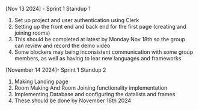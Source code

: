 [Nov 13 2024] - Sprint 1 Standup 1
1. Set up project and user authentication using Clerk
2. Setting up the front end and back end for the first page (creating and joining rooms)
3. This should be completed at latest by Monday Nov 18th so the group can review and record the demo video
4. Some blockers may being inconsistent communication with some group members, as well as having to lear new languages and frameworks 


[November 14 2024]- Sprint 1 Standup 2
1. Making Landing page 
2. Room Making And Room Joining functionality implementation
3. Implementing Database and configuring the datalists and frames
4. These should be done by November 16th 2024